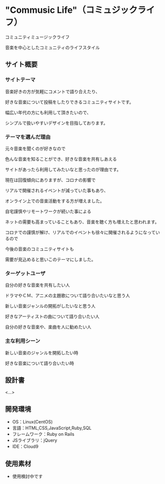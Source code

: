 
# "Commusic Life"（コミュジックライフ） 
コミュニティミュージックライフ

音楽を中心としたコミュニティのライフスタイル

## サイト概要

### サイトテーマ


音楽好きの方が気軽にコメントで語り合えたり、

好きな音楽について投稿をしたりできるコミュニティサイトです。


幅広い年代の方にも利用して頂きたいので、

シンプルで扱いやすいデザインを目指しております。



### テーマを選んだ理由


元々音楽を聞くのが好きなので

色んな音楽を知ることができ、好きな音楽を共有しあえる

サイトがあったら利用してみたいなと思ったのが理由です。

現在は回復傾向にありますが、コロナの影響で

リアルで開催されるイベントが減っていた事もあり、

オンライン上での音楽活動をする方が増えました。

自宅謹慎やリモートワークが続いた事による

ネットの需要も高まっていることもあり、音楽を聴く方も増えたと思われます。

コロナでの謹慎が解け、リアルでのイベントも徐々に開催されるようになっているので

今後の音楽のコミュニティサイトも

需要が見込めると思いこのテーマにしました。


### ターゲットユーザ

自分の好きな音楽を共有したい人

ドラマやＣＭ、アニメの主題歌について語り合いたいなと思う人

新しい音楽ジャンルの開拓がしたいなと思う人

好きなアーティストの曲について語り合いたい人

自分の好きな音楽や、楽曲を人に勧めたい人


### 主な利用シーン

新しい音楽のジャンルを開拓したい時

好きな音楽について語り合いたい時

## 設計書
<...>

## 開発環境
- OS：Linux(CentOS)
- 言語：HTML,CSS,JavaScript,Ruby,SQL
- フレームワーク：Ruby on Rails
- JSライブラリ：jQuery
- IDE：Cloud9

## 使用素材

- 使用検討中です